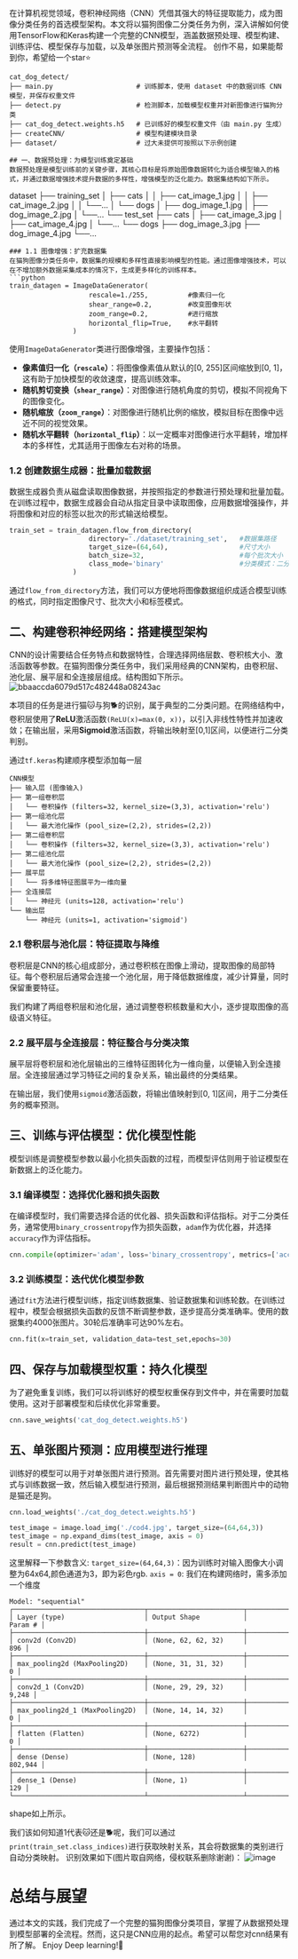 在计算机视觉领域，卷积神经网络（CNN）凭借其强大的特征提取能力，成为图像分类任务的首选模型架构。本文将以猫狗图像二分类任务为例，深入讲解如何使用TensorFlow和Keras构建一个完整的CNN模型，涵盖数据预处理、模型构建、训练评估、模型保存与加载，以及单张图片预测等全流程。
创作不易，如果能帮到你，希望给一个star⭐
```
cat_dog_detect/
├── main.py                     # 训练脚本，使用 dataset 中的数据训练 CNN 模型，并保存权重文件
├── detect.py                   # 检测脚本，加载模型权重并对新图像进行猫狗分类
├── cat_dog_detect.weights.h5   # 已训练好的模型权重文件（由 main.py 生成）
├── createCNN/                  # 模型构建模块目录
├── dataset/                    # 过大未提供可按照以下示例创建

## 一、数据预处理：为模型训练奠定基础
数据预处理是模型训练前的关键步骤，其核心目标是将原始图像数据转化为适合模型输入的格式，并通过数据增强技术提升数据的多样性，增强模型的泛化能力。数据集结构如下所示。
```
dataset
├── training_set
│   ├── cats
│   │   ├── cat_image_1.jpg
│   │   ├── cat_image_2.jpg
│   │   └──...
│   └── dogs
│       ├── dog_image_1.jpg
│       ├── dog_image_2.jpg
│       └──...
└── test_set
    ├── cats
    │   ├── cat_image_3.jpg
    │   ├── cat_image_4.jpg
    │   └──...
    └── dogs
        ├── dog_image_3.jpg
        ├── dog_image_4.jpg
        └──...
```
### 1.1 图像增强：扩充数据集
在猫狗图像分类任务中，数据集的规模和多样性直接影响模型的性能。通过图像增强技术，可以在不增加额外数据采集成本的情况下，生成更多样化的训练样本。
```python
train_datagen = ImageDataGenerator(
                    rescale=1./255,          #像素归一化
                    shear_range=0.2,         #改变图像形状
                    zoom_range=0.2,          #进行缩放
                    horizontal_flip=True,    #水平翻转
                )
```
使用`ImageDataGenerator`类进行图像增强，主要操作包括：
- **像素值归一化（`rescale`）**：将图像像素值从默认的[0, 255]区间缩放到[0, 1]，这有助于加快模型的收敛速度，提高训练效率。
- **随机剪切变换（`shear_range`）**：对图像进行随机角度的剪切，模拟不同视角下的图像变化。
- **随机缩放（`zoom_range`）**：对图像进行随机比例的缩放，模拟目标在图像中远近不同的视觉效果。
- **随机水平翻转（`horizontal_flip`）**：以一定概率对图像进行水平翻转，增加样本的多样性，尤其适用于图像左右对称的场景。

### 1.2 创建数据生成器：批量加载数据
数据生成器负责从磁盘读取图像数据，并按照指定的参数进行预处理和批量加载。在训练过程中，数据生成器会自动从指定目录中读取图像，应用数据增强操作，并将图像和对应的标签以批次的形式输送给模型。
```python
train_set = train_datagen.flow_from_directory(
                    directory='./dataset/training_set',   #数据集路径
                    target_size=(64,64),                  #尺寸大小
                    batch_size=32,                        #每个批次大小
                    class_mode='binary'                   #分类模式：二分类
                )
```
通过`flow_from_directory`方法，我们可以方便地将图像数据组织成适合模型训练的格式，同时指定图像尺寸、批次大小和标签模式。

## 二、构建卷积神经网络：搭建模型架构
CNN的设计需要结合任务特点和数据特性，合理选择网络层数、卷积核大小、激活函数等参数。在猫狗图像分类任务中，我们采用经典的CNN架构，由卷积层、池化层、展平层和全连接层组成。结构图如下所示。
![bbaaccda6079d517c482448a08243ac](https://github.com/user-attachments/assets/f1617302-88ba-4320-a7aa-ed95597fd3c5)

本项目的任务是进行猫🐱与狗🐕的识别，属于典型的二分类问题。在网络结构中，卷积层使用了**ReLU**激活函数`(ReLU(x)=max(0, x))`，以引入非线性特性并加速收敛；在输出层，采用**Sigmoid**激活函数，将输出映射至[0,1]区间，以便进行二分类判别。

通过`tf.keras`构建顺序模型添加每一层
```
CNN模型
├── 输入层 (图像输入)
├── 第一组卷积层
│   └── 卷积操作 (filters=32, kernel_size=(3,3), activation='relu')
├── 第一组池化层
│   └── 最大池化操作 (pool_size=(2,2), strides=(2,2))
├── 第二组卷积层
│   └── 卷积操作 (filters=32, kernel_size=(3,3), activation='relu')
├── 第二组池化层
│   └── 最大池化操作 (pool_size=(2,2), strides=(2,2))
├── 展平层
│   └── 将多维特征图展平为一维向量
├── 全连接层
│   └── 神经元 (units=128, activation='relu')
└── 输出层
    └── 神经元 (units=1, activation='sigmoid')
```

### 2.1 卷积层与池化层：特征提取与降维
卷积层是CNN的核心组成部分，通过卷积核在图像上滑动，提取图像的局部特征。每个卷积层后通常会连接一个池化层，用于降低数据维度，减少计算量，同时保留重要特征。

我们构建了两组卷积层和池化层，通过调整卷积核数量和大小，逐步提取图像的高级语义特征。

### 2.2 展平层与全连接层：特征整合与分类决策
展平层将卷积层和池化层输出的三维特征图转化为一维向量，以便输入到全连接层。全连接层通过学习特征之间的复杂关系，输出最终的分类结果。

在输出层，我们使用`sigmoid`激活函数，将输出值映射到[0, 1]区间，用于二分类任务的概率预测。

## 三、训练与评估模型：优化模型性能
模型训练是调整模型参数以最小化损失函数的过程，而模型评估则用于验证模型在新数据上的泛化能力。

### 3.1 编译模型：选择优化器和损失函数
在编译模型时，我们需要选择合适的优化器、损失函数和评估指标。对于二分类任务，通常使用`binary_crossentropy`作为损失函数，`adam`作为优化器，并选择`accuracy`作为评估指标。
```python
cnn.compile(optimizer='adam', loss='binary_crossentropy', metrics=['accuracy'])
```
### 3.2 训练模型：迭代优化模型参数
通过`fit`方法进行模型训练，指定训练数据集、验证数据集和训练轮数。在训练过程中，模型会根据损失函数的反馈不断调整参数，逐步提高分类准确率。使用的数据集约4000张图片。30轮后准确率可达90%左右。
```python
cnn.fit(x=train_set, validation_data=test_set,epochs=30)
```
## 四、保存与加载模型权重：持久化模型
为了避免重复训练，我们可以将训练好的模型权重保存到文件中，并在需要时加载使用。这对于部署模型和后续优化非常重要。
```python
cnn.save_weights('cat_dog_detect.weights.h5')
```
## 五、单张图片预测：应用模型进行推理
训练好的模型可以用于对单张图片进行预测。首先需要对图片进行预处理，使其格式与训练数据一致，然后输入模型进行预测，最后根据预测结果判断图片中的动物是猫还是狗。
```python
cnn.load_weights('./cat_dog_detect.weights.h5')

test_image = image.load_img('./cod4.jpg', target_size=(64,64,3))
test_image = np.expand_dims(test_image, axis = 0)
result = cnn.predict(test_image)
```
这里解释一下参数含义:
`target_size=(64,64,3)`：因为训练时对输入图像大小调整为64x64,颜色通道为3，即为彩色rgb.
`axis = 0`: 我们在构建网络时，需多添加一个维度
```
Model: "sequential"
┌─────────────────────────────────┬────────────────────────┬───────────────┐
│ Layer (type)                    │ Output Shape           │       Param # │
├─────────────────────────────────┼────────────────────────┼───────────────┤
│ conv2d (Conv2D)                 │ (None, 62, 62, 32)     │           896 │
├─────────────────────────────────┼────────────────────────┼───────────────┤
│ max_pooling2d (MaxPooling2D)    │ (None, 31, 31, 32)     │             0 │
├─────────────────────────────────┼────────────────────────┼───────────────┤
│ conv2d_1 (Conv2D)               │ (None, 29, 29, 32)     │         9,248 │
├─────────────────────────────────┼────────────────────────┼───────────────┤
│ max_pooling2d_1 (MaxPooling2D)  │ (None, 14, 14, 32)     │             0 │
├─────────────────────────────────┼────────────────────────┼───────────────┤
│ flatten (Flatten)               │ (None, 6272)           │             0 │
├─────────────────────────────────┼────────────────────────┼───────────────┤
│ dense (Dense)                   │ (None, 128)            │       802,944 │
├─────────────────────────────────┼────────────────────────┼───────────────┤
│ dense_1 (Dense)                 │ (None, 1)              │           129 │
└─────────────────────────────────┴────────────────────────┴───────────────┘
```
shape如上所示。

我们该如何知道1代表🐱还是🐕呢，我们可以通过`print(train_set.class_indices)`进行获取映射关系，其会将数据集的类别进行自动分类映射。
识别效果如下(图片取自网络，侵权联系删除谢谢)：
![image](https://github.com/user-attachments/assets/c79e63d9-7170-45ac-a0b5-aa2711084008)

# 总结与展望
通过本文的实践，我们完成了一个完整的猫狗图像分类项目，掌握了从数据预处理到模型部署的全流程。然而，这只是CNN应用的起点。希望可以帮您对cnn结果有所了解。
Enjoy Deep learning!🚀
